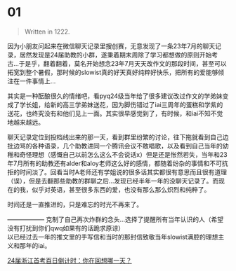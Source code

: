 # 01

>Written in 1222.  

因为小朋友问起来在微信聊天记录里搜创赛，无意发现了一条23年7月的聊天记录，居然发现是24届助教的小群，遂秉着期末周除了学习都想做的原则开始考古...于是乎，翻着翻着，莫名开始想念23年7月天天改作文的那段时间，甚至可以拓宽到整个暑假，那时候的slowist真的好天真好纯粹好快乐，把所有的爱能够倾注在一件事情上...  

其实是一种酝酿很久的情绪吧，看pyq24级当年给了很多建议改过作文的学弟妹变成了学长姐，给新的高三学弟妹送花，因为脚伤错过了iai三周年的蛋糕和学紫的送花，也终究没有和他们见上一面。其实很早感觉到了，有时候，和iai不知不觉地越来越远。  

聊天记录定位到投档线出来的那一天，看到群里纷繁的讨论，往下拖就看到自己边批边骂的各种语录，几个助教进同一个腾讯会议不敢唱歌，以及看到自己当年的幼稚和奇怪理想（感慨自己以前怎么这么不会说话x）但是还是怅然若失，当年和23年7月所有的助教还有alder和aloy老师这么好的感情，都随着纷杂的事情和不可抗拒的时间淡了。回看当时A老师还有学姐说的很多话其实都很有意思而且很有道理（误），但是去翻那些助教的群聊之后...发现已经半年一年的没聊天记录了。而现在的我，似乎对英语，甚至很多东西的爱，也没有那么那么炽烈和纯粹了。  

时间还是一直推进的，只是难忘的时光不再来了。  

——————
克制了自己再次炸群的念头...选择了提醒所有当年认识的人（希望没有打扰到你们qwq如果有的话跪求原谅）  
以已经过去一年的推文里的手写信和当时的那封信致敬当年slowist满腔的理想主义和那年的iai。  

[24届浙江首考百日倒计时：你在回想哪一天？](https://mp.weixin.qq.com/s/1UG0pXM91Jh8tgtifbXjQA)